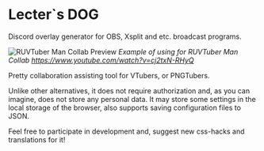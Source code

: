 # Lecter`s DOG
Discord overlay generator for OBS, Xsplit and etc. broadcast programs.

![RUVTuber Man Collab Preview](https://cdn.discordapp.com/attachments/751787078085246976/922744408510705694/DOG_Preview.JPG)
*Example of using for RUVTuber Man Collab https://www.youtube.com/watch?v=cj2txN-RHyQ*

Pretty collaboration assisting tool for VTubers, or PNGTubers.

Unlike other alternatives, it does not require authorization and, as you can imagine, does not store any personal data. It may store some settings in the local storage of the browser, also supports saving configuration files to JSON.

Feel free to participate in development and, suggest new css-hacks and translations for it!
